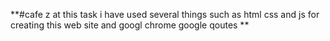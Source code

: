 **#cafe z 
at this task i have used several things such as html css and js for creating this web site 
and googl chrome google qoutes 
**
